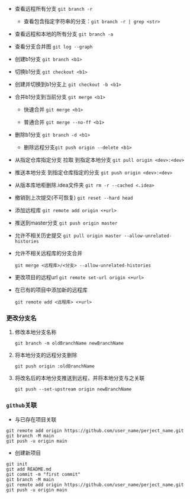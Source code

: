 - 查看远程所有分支 	`git branch -r`  

  - 查看包含指定字符串的分支：`git branch -r | grep <str> `

- 查看远程和本地的所有分支 	`git branch -a`

- 查看分支合并图  `git log --graph`

- 创建b1分支   `git branch <b1>` 

- 切换b1分支  `git checkout <b1>`

- 创建并切换到b1分支上   `git checkout -b <b1>`

- 合并b1分支到当前分支  `git merge <b1>`

  + 快速合并    `git merge <b1>`

  + 普通合并    `git merge --no-ff <b1>`

- 删除b1分支  `git branch -d <b1> `   

  - 删除远程分支`git push origin --delete <b1>`

- 从指定仓库指定分支 拉取 到指定本地分支   `git pull origin <dev>:<dev> ` 

- 推送本地分支 到指定仓库指定的分支   `git push origin <dev>:<dev> `

- 从版本库地柜删除.idea文件夹  `git rm -r --cached <.idea> `

- 撤销到上次提交(不可恢复)   `git reset --hard head `

- 添加远程库   `git remote add origin <+url>`
  
- 推送到master分支   `git push origin master `

- 允许不相关历史提交   `git pull origin master --allow-unrelated-histories `

- 允许不相关远程库的分支合并

  `git merge <远程库>/<分支> --allow-unrelated-histories`

- 更改项目的远程url  `git remote set-url origin <+url>`

- 在已有的项目中添加新的远程库

  `git remote add <远程库> <+url>`

### 更改分支名

1. 修改本地分支名称

   `git branch -m oldBranchName newBranchName`

2. 将本地分支的远程分支删除

   `git push origin :oldBranchName`

3. 将改名后的本地分支推送到远程，并将本地分支与之关联

   `git push --set-upstream origin newBranchName`

### `github`关联

- 与已存在项目关联

```
git remote add origin https://github.com/user_name/perject_name.git
git branch -M main
git push -u origin main
```

- 创建新项目

```
git init
git add README.md
git commit -m "first commit"
git branch -M main
git remote add origin https://github.com/user_name/perject_name.git
git push -u origin main
```
